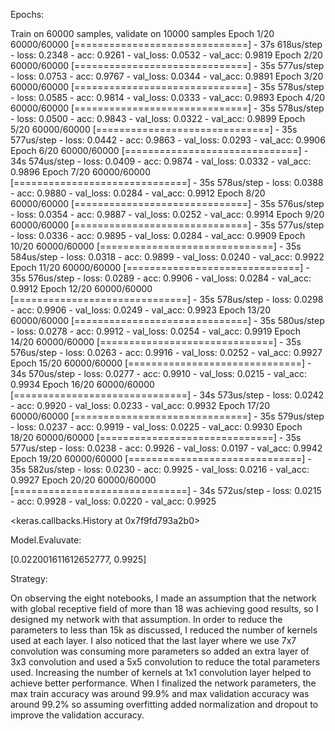 Epochs:

Train on 60000 samples, validate on 10000 samples
Epoch 1/20
60000/60000 [==============================] - 37s 618us/step - loss: 0.2348 - acc: 0.9261 - val_loss: 0.0532 - val_acc: 0.9819
Epoch 2/20
60000/60000 [==============================] - 35s 577us/step - loss: 0.0753 - acc: 0.9767 - val_loss: 0.0344 - val_acc: 0.9891
Epoch 3/20
60000/60000 [==============================] - 35s 578us/step - loss: 0.0585 - acc: 0.9814 - val_loss: 0.0333 - val_acc: 0.9893
Epoch 4/20
60000/60000 [==============================] - 35s 578us/step - loss: 0.0500 - acc: 0.9843 - val_loss: 0.0322 - val_acc: 0.9899
Epoch 5/20
60000/60000 [==============================] - 35s 577us/step - loss: 0.0442 - acc: 0.9863 - val_loss: 0.0293 - val_acc: 0.9906
Epoch 6/20
60000/60000 [==============================] - 34s 574us/step - loss: 0.0409 - acc: 0.9874 - val_loss: 0.0332 - val_acc: 0.9896
Epoch 7/20
60000/60000 [==============================] - 35s 578us/step - loss: 0.0388 - acc: 0.9880 - val_loss: 0.0284 - val_acc: 0.9912
Epoch 8/20
60000/60000 [==============================] - 35s 576us/step - loss: 0.0354 - acc: 0.9887 - val_loss: 0.0252 - val_acc: 0.9914
Epoch 9/20
60000/60000 [==============================] - 35s 577us/step - loss: 0.0336 - acc: 0.9895 - val_loss: 0.0284 - val_acc: 0.9909
Epoch 10/20
60000/60000 [==============================] - 35s 584us/step - loss: 0.0318 - acc: 0.9899 - val_loss: 0.0240 - val_acc: 0.9922
Epoch 11/20
60000/60000 [==============================] - 35s 576us/step - loss: 0.0289 - acc: 0.9906 - val_loss: 0.0284 - val_acc: 0.9912
Epoch 12/20
60000/60000 [==============================] - 35s 578us/step - loss: 0.0298 - acc: 0.9906 - val_loss: 0.0249 - val_acc: 0.9923
Epoch 13/20
60000/60000 [==============================] - 35s 580us/step - loss: 0.0278 - acc: 0.9912 - val_loss: 0.0254 - val_acc: 0.9919
Epoch 14/20
60000/60000 [==============================] - 35s 576us/step - loss: 0.0263 - acc: 0.9916 - val_loss: 0.0252 - val_acc: 0.9927
Epoch 15/20
60000/60000 [==============================] - 34s 570us/step - loss: 0.0277 - acc: 0.9910 - val_loss: 0.0215 - val_acc: 0.9934
Epoch 16/20
60000/60000 [==============================] - 34s 573us/step - loss: 0.0242 - acc: 0.9920 - val_loss: 0.0233 - val_acc: 0.9932
Epoch 17/20
60000/60000 [==============================] - 35s 579us/step - loss: 0.0237 - acc: 0.9919 - val_loss: 0.0225 - val_acc: 0.9930
Epoch 18/20
60000/60000 [==============================] - 35s 577us/step - loss: 0.0238 - acc: 0.9926 - val_loss: 0.0197 - val_acc: 0.9942
Epoch 19/20
60000/60000 [==============================] - 35s 582us/step - loss: 0.0230 - acc: 0.9925 - val_loss: 0.0216 - val_acc: 0.9927
Epoch 20/20
60000/60000 [==============================] - 34s 572us/step - loss: 0.0215 - acc: 0.9928 - val_loss: 0.0220 - val_acc: 0.9925

<keras.callbacks.History at 0x7f9fd793a2b0>

Model.Evaluvate:

[0.022001611612652777, 0.9925]

Strategy:

On observing the eight notebooks, I made an assumption that the network with global receptive field of more than 18 was achieving good results, so I designed my network with that assumption.
In order to reduce the parameters to less than 15k as discussed, I reduced the number of kernels used at each layer. 
I also noticed that the last layer where we use 7x7 convolution was consuming more parameters so added an extra layer of 3x3 convolution and used a 5x5 convolution to reduce the total parameters used.
Increasing the number of kernels at 1x1 convolution layer helped to achieve better performance.
When I finalized the network parameters, the max train accuracy was around 99.9% and max validation accuracy was around 99.2% so assuming overfitting added normalization and dropout to improve the validation accuracy. 
